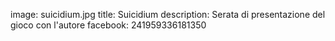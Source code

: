 image: suicidium.jpg
title: Suicidium
description: Serata di presentazione del gioco con l'autore
facebook: 241959336181350
